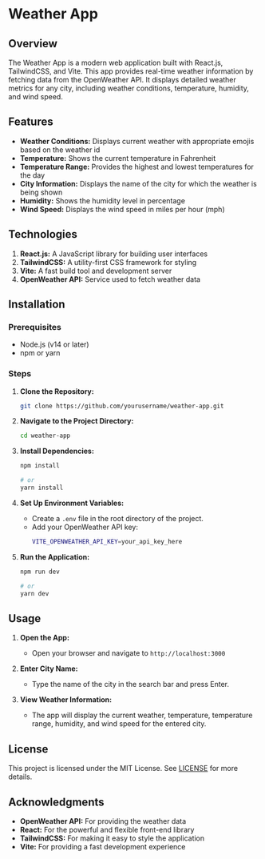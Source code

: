 # Weather App

## Overview

The Weather App is a modern web application built with React.js, TailwindCSS, and Vite. This app provides real-time weather information by fetching data from the OpenWeather API. It displays detailed weather metrics for any city, including weather conditions, temperature, humidity, and wind speed.

## Features

- **Weather Conditions:** Displays current weather with appropriate emojis based on the weather id
- **Temperature:** Shows the current temperature in Fahrenheit
- **Temperature Range:** Provides the highest and lowest temperatures for the day
- **City Information:** Displays the name of the city for which the weather is being shown
- **Humidity:** Shows the humidity level in percentage
- **Wind Speed:** Displays the wind speed in miles per hour (mph)

## Technologies

1. **React.js:** A JavaScript library for building user interfaces
2. **TailwindCSS:** A utility-first CSS framework for styling
3. **Vite:** A fast build tool and development server
4. **OpenWeather API:** Service used to fetch weather data

## Installation

### Prerequisites

- Node.js (v14 or later)
- npm or yarn

### Steps

1. **Clone the Repository:**
   ``` bash
   git clone https://github.com/yourusername/weather-app.git
   ```      

3. **Navigate to the Project Directory:**
   ``` bash
   cd weather-app
   ```

5. **Install Dependencies:**
   ```bash
   npm install
   
   # or
   yarn install
   ```

7. **Set Up Environment Variables:**

   - Create a `.env` file in the root directory of the project.
   - Add your OpenWeather API key:
     ```bash
     VITE_OPENWEATHER_API_KEY=your_api_key_here
     ```

8. **Run the Application:**
   ```bash
   npm run dev
   
   # or
   yarn dev
   ```

## Usage

1. **Open the App:**
   - Open your browser and navigate to `http://localhost:3000`
2. **Enter City Name:**

   - Type the name of the city in the search bar and press Enter.

3. **View Weather Information:**
   - The app will display the current weather, temperature, temperature range, humidity, and wind speed for the entered city.

## License

This project is licensed under the MIT License. See [LICENSE](https://github.com/Nkhanal2002/Weather-Web-App/blob/main/LICENSE) for more details.

## Acknowledgments

- **OpenWeather API:** For providing the weather data
- **React:** For the powerful and flexible front-end library
- **TailwindCSS:** For making it easy to style the application
- **Vite:** For providing a fast development experience
